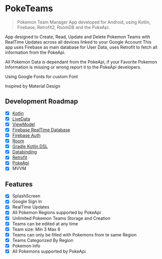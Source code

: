# PokeTeams
>Pokemon Team Manager App developed for Android, using Kotlin, Firebase, Retrofit2, RoomDB and the PokeApi.

App designed to Create, Read, Update and Delete Pokemon Teams with RealTime Updates across all devices linked to your Google Account
This app uses Firebase as main database for User Data, uses Retrofit to fetch all information from the PokeApi.

All Pokemon Data is dependant from the PokeApi, if your Favorite Pokemon Information is missing or wrong report it to the PokeApi developers.

Using Google Fonts for custom Font

Inspired by Material Design
## Development Roadmap

- [x] [Kotlin](https://kotlinlang.org/)
- [x] [LiveData](https://developer.android.com/topic/libraries/architecture/livedata)
- [x] [ViewModel](https://developer.android.com/topic/libraries/architecture/viewmodel)
- [x] [Firebase RealTime Database](https://firebase.google.com/)
- [x] [Firebase Auth](https://firebase.google.com/)
- [x] [Room](https://developer.android.com/topic/libraries/architecture/room)
- [x] [Gradle Kotlin DSL](https://docs.gradle.org/current/userguide/kotlin_dsl.html)
- [x] [Databinding](https://developer.android.com/topic/libraries/data-binding)
- [x] [Retrofit](https://square.github.io/retrofit/)
- [x] [PokeApi](https://pokeapi.co/)
- [x] MVVM 

## Features

- [x] SplashScreen
- [x] Google Sign In
- [x] RealTime Updates
- [x] All Pokemon Regions supported by PokeApi
- [x] Unlimited Pokemon Teams Storage and Creation
- [x] Teams can be edited at any time
- [x] Team size: Min 3 Max 6
- [x] Teams can only be filled with Pokemons from te same Region
- [x] Teams Categorized By Region
- [x] Pokemon Info
- [x] All Pokemons supported by PokeApi
